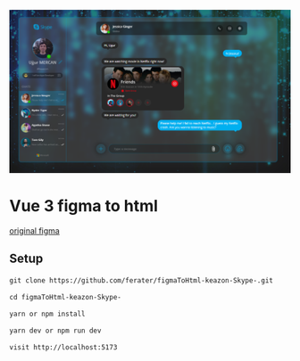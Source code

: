 ![alt text](https://raw.githubusercontent.com/ferater/figmaToHtml-keazon-Skype-/main/src/assets/img/screenshot.png?raw=true)

# Vue 3 figma to html

[original figma](https://www.figma.com/community/file/1196401218625517940)

## Setup
```
git clone https://github.com/ferater/figmaToHtml-keazon-Skype-.git
```
```
cd figmaToHtml-keazon-Skype-
```
```
yarn or npm install
```
```
yarn dev or npm run dev
```
```
visit http://localhost:5173 
``` 